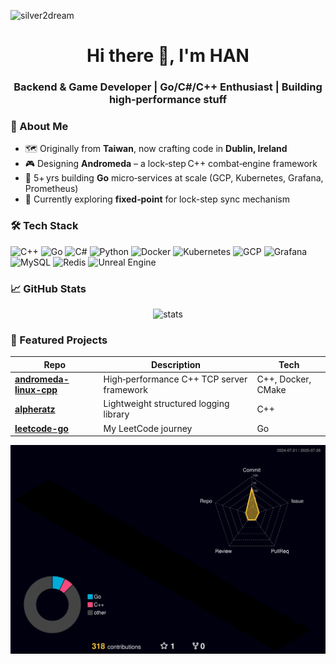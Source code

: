 <p align="left"> <img src="https://komarev.com/ghpvc/?username=silver2dream&label=Profile%20views&color=0e75b6&style=plastic" alt="silver2dream" /> </p> <h1 align="center">Hi there 👋, I'm HAN </h1>
<h3 align="center">Backend & Game Developer | Go/C#/C++ Enthusiast | Building high‑performance stuff</h3>

### 🚀 About Me

* 🗺️  Originally from **Taiwan**, now crafting code in **Dublin, Ireland**
* 🎮  Designing **Andromeda** – a lock‑step C++ combat‑engine framework
* 💼  5+ yrs building **Go** micro‑services at scale (GCP, Kubernetes, Grafana, Prometheus)
* 🌱  Currently exploring **fixed‑point** for lock-step sync mechanism

### 🛠 Tech Stack

![C++](https://img.shields.io/badge/C%2B%2B-00599C?style=for-the-badge\&logo=c%2B%2B\&logoColor=white)
![Go](https://img.shields.io/badge/Go-00ADD8?style=for-the-badge\&logo=go\&logoColor=white)
![C#](https://img.shields.io/badge/C%23-239120?style=for-the-badge\&logo=c-sharp\&logoColor=white)
![Python](https://img.shields.io/badge/Python-3776AB?style=for-the-badge\&logo=python\&logoColor=white)
![Docker](https://img.shields.io/badge/Docker-2496ED?style=for-the-badge\&logo=docker\&logoColor=white)
![Kubernetes](https://img.shields.io/badge/Kubernetes-326CE5?style=for-the-badge\&logo=kubernetes\&logoColor=white)
![GCP](https://img.shields.io/badge/Google%20Cloud-4285F4?style=for-the-badge\&logo=google-cloud\&logoColor=white)
![Grafana](https://img.shields.io/badge/Grafana-F46800?style=for-the-badge\&logo=grafana\&logoColor=white)
![MySQL](https://img.shields.io/badge/MySQL-4479A1?style=for-the-badge\&logo=mysql\&logoColor=white)
![Redis](https://img.shields.io/badge/Redis-DC382D?style=for-the-badge\&logo=redis\&logoColor=white)
![Unreal Engine](https://img.shields.io/badge/Unreal%20Engine-313131?style=for-the-badge\&logo=unreal-engine\&logoColor=white)

### 📈 GitHub Stats

<p align="center">
  <img src="https://github-readme-stats.vercel.app/api?username=silver2dream&show_icons=true&theme=tokyonight&hide_title=true" alt="stats" height="180" />
</p>

### 🌟 Featured Projects

| Repo                                                                           | Description                              | Tech               |
| ------------------------------------------------------------------------------ | ---------------------------------------- | ------------------ |
| [**andromeda-linux-cpp**](https://github.com/silver2dream/andromeda-linux-cpp) | High‑performance C++ TCP server framework| C++, Docker, CMake |
| [**alpheratz**](https://github.com/silver2dream/alpheratz)                     | Lightweight structured logging library   | C++                |
| [**leetcode-go**](https://github.com/silver2dream/leetcode-go)                 | My LeetCode journey                      | Go                 |

<a href="./profile-3d-contrib/profile-night-rainbow.svg">
    <img width="900em" src="./profile-3d-contrib/profile-night-rainbow.svg">
</a>
